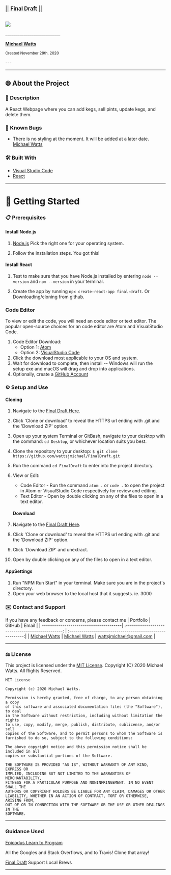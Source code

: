 <br>
<p>
  <u><big>|| <b>Final Draft</b> ||</big></u>
</p>
<p>
    <!-- Project Avatar/Logo -->
    <br>
    <a>
        <img src="https://creazilla-store.fra1.digitaloceanspaces.com/emojis/46923/clinking-beer-mugs-emoji-clipart-md.png">
    </a>
    <p>
      ___________________________
    </p>
    <!-- GitHub Link -->
    <p>
        <a href="https://github.com/wattsjmichael">
            <strong>Michael Watts</strong>
        </a> 
    </p>
    <p>
  <small>Created November 29th, 2020</small>
</p>
---

---
## 🌐 About the Project

### 📖 Description

A React Webpage where you can add kegs, sell pints, update kegs, and delete them.

### 🦠 Known Bugs

- There is no styling at the moment. It will be added  at a later date. <a href=mailto:wattsjmichael@gmail.com>Michael Watts </a>

### 🛠 Built With

- [Visual Studio Code](https://code.visualstudio.com/)
- [React](https://reactjs.org/)

---

# 🏁 Getting Started

### 📋 Prerequisites

#### Install Node.js
 1. [Node.js](https://nodejs.org/en/download/) Pick the right one for your operating system. 

 2. Follow the installation steps. You got this! 
#### Install React

1. Test to make sure that you have Node.js installed by entering `node --version` and `npm --version` in your terminal. 

2. Create the app by running `npx create-react-app final-draft`. Or Downloading/cloning from github. 




### Code Editor

To view or edit the code, you will need an code editor or text editor. The popular open-source choices for an code editor are Atom and VisualStudio Code.

1. Code Editor Download:
   - Option 1: [Atom](https://nodejs.org/en/)
   - Option 2: [VisualStudio Code](https://www.npmjs.com/)
2. Click the download most applicable to your OS and system.
3. Wait for download to complete, then install -- Windows will run the setup exe and macOS will drag and drop into applications.
4. Optionally, create a [GitHub Account](https://github.com)

### ⚙️ Setup and Use

#### Cloning

1. Navigate to the [Final Draft Here](https://github.com/wattsjmichael/FinalDraft).
2. Click 'Clone or download' to reveal the HTTPS url ending with .git and the 'Download ZIP' option.
3. Open up your system Terminal or GitBash, navigate to your desktop with the command: `cd Desktop`, or whichever location suits you best.
4. Clone the repository to your desktop: `$ git clone https://github.com/wattsjmichael/FinalDraft.git`
5. Run the command `cd FinalDraft` to enter into the project directory.
6. View or Edit:
   - Code Editor - Run the command `atom .` or `code .` to open the project in Atom or VisualStudio Code respectively for review and editing.
   - Text Editor - Open by double clicking on any of the files to open in a text editor.

   #### Download

1. Navigate to the [Final Draft Here](https://github.com/wattsjmichael/FinalDraft).
2. Click 'Clone or download' to reveal the HTTPS url ending with .git and the 'Download ZIP' option.
3. Click 'Download ZIP' and unextract.
4. Open by double clicking on any of the files to open in a text editor.

#### AppSettings

1. Run "NPM Run Start" in your terminal. Make sure you are in the project's directory. 
2. Open your web browser to the local host that it suggests. ie. 3000




### ✉️ Contact and Support

If you have any feedback or concerns, please contact me
| Portfolio                              |                      GitHub                       |                           Email                           |
| ---------------------------------------| :-----------------------------------------------: | :--------------------------------------------------------:|
| [Michael Watts](www.wattsjmichael.com) | [Michael Watts](https://github.com/wattsjmichael) | [wattsjmichael@gmail.com](mailto:wattsjmichael@gmail.com) |

---

### ⚖️ License

This project is licensed under the [MIT License](https://opensource.org/licenses/MIT). Copyright (C) 2020 Michael Watts. All Rights Reserved.

```
MIT License

Copyright (c) 2020 Michael Watts.

Permission is hereby granted, free of charge, to any person obtaining a copy
of this software and associated documentation files (the "Software"), to deal
in the Software without restriction, including without limitation the rights
to use, copy, modify, merge, publish, distribute, sublicense, and/or sell
copies of the Software, and to permit persons to whom the Software is
furnished to do so, subject to the following conditions:

The above copyright notice and this permission notice shall be included in all
copies or substantial portions of the Software.

THE SOFTWARE IS PROVIDED "AS IS", WITHOUT WARRANTY OF ANY KIND, EXPRESS OR
IMPLIED, INCLUDING BUT NOT LIMITED TO THE WARRANTIES OF MERCHANTABILITY,
FITNESS FOR A PARTICULAR PURPOSE AND NONINFRINGEMENT. IN NO EVENT SHALL THE
AUTHORS OR COPYRIGHT HOLDERS BE LIABLE FOR ANY CLAIM, DAMAGES OR OTHER
LIABILITY, WHETHER IN AN ACTION OF CONTRACT, TORT OR OTHERWISE, ARISING FROM,
OUT OF OR IN CONNECTION WITH THE SOFTWARE OR THE USE OR OTHER DEALINGS IN THE
SOFTWARE.
```

---
### Guidance Used

[Epicodus Learn to Program](https://www.Learnhowtoprogram.com)

All the Googles and Stack Overflows, and to Travis! Clone that array! 

[Final Draft](https://www.finaldrafttaphouse.com) Support Local Brews

---
